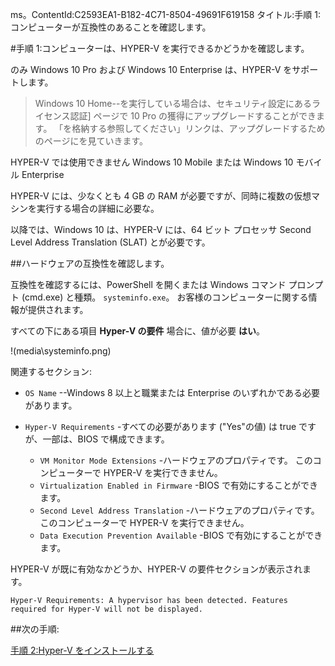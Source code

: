 ms。ContentId:C2593EA1-B182-4C71-8504-49691F619158
タイトル:手順 1:コンピューターが互換性のあることを確認します。

#手順 1:コンピューターは、HYPER-V を実行できるかどうかを確認します。

のみ Windows 10 Pro および Windows 10 Enterprise は、HYPER-V をサポートします。

> Windows 10 Home--を実行している場合は、セキュリティ設定にあるライセンス認証] ページで 10 Pro の獲得にアップグレードすることができます。
> 「を格納する参照してください」リンクは、アップグレードするためのページにを見ていきます。
> 

HYPER-V では使用できません Windows 10 Mobile または Windows 10 モバイル Enterprise

HYPER-V には、少なくとも 4 GB の RAM が必要ですが、同時に複数の仮想マシンを実行する場合の詳細に必要な。

以降では、Windows 10 は、HYPER-V には、64 ビット プロセッサ Second Level Address Translation (SLAT) とが必要です。

##ハードウェアの互換性を確認します。

互換性を確認するには、PowerShell を開くまたは Windows コマンド プロンプト (cmd.exe) と種類。 `systeminfo.exe`。
お客様のコンピューターに関する情報が提供されます。

すべての下にある項目 **Hyper-V の要件** 場合に、値が必要 **はい**。

!(media\systeminfo.png)

関連するセクション:

*   `OS Name` --Windows 8 以上と職業または Enterprise のいずれかである必要があります。
*   `Hyper-V Requirements` -すべての必要があります ("Yes"の値) は true ですが、一部は、BIOS で構成できます。
    
    *   `VM Monitor Mode Extensions` -ハードウェアのプロパティです。
        このコンピューターで HYPER-V を実行できません。
    *   `Virtualization Enabled in Firmware` -BIOS で有効にすることができます。
    *   `Second Level Address Translation` -ハードウェアのプロパティです。
        このコンピューターで HYPER-V を実行できません。
    *   `Data Execution Prevention Available` -BIOS で有効にすることができます。

HYPER-V が既に有効なかどうか、HYPER-V の要件セクションが表示されます。  


```
Hyper-V Requirements: A hypervisor has been detected. Features required for Hyper-V will not be displayed.

```


##次の手順:

[手順 2:Hyper-V をインストールする](walkthrough_install.md)


